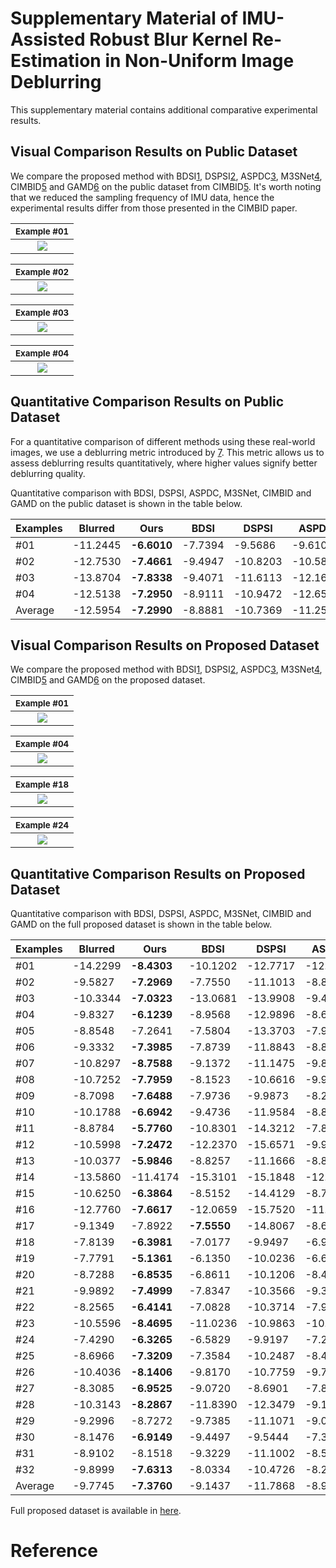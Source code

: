 # Supplementary Material of IMU-Assisted Robust Blur Kernel Re-Estimation in Non-Uniform Image Deblurring

This supplementary material contains additional comparative experimental results.

## Visual Comparison Results on Public Dataset

We compare the proposed method with BDSI[1], DSPSI[2], ASPDC[3], M3SNet[4], CIMBID[5] and GAMD[6] on the public dataset from CIMBID[5]. It's worth noting that we reduced the sampling frequency of IMU data, hence the experimental results differ from those presented in the CIMBID paper.

| <sub>Example #01</sub>                                  |
|:------------------------------------------------------:|
| ![](./img/YZ1.svg) |

| <sub>Example #02</sub>                                  |
|:------------------------------------------------------:|
| ![](./img/YZ2.svg) |

| <sub>Example #03</sub>                                  |
|:------------------------------------------------------:|
| ![](./img/YZ3.svg) |

| <sub>Example #04</sub>                                  |
|:------------------------------------------------------:|
| ![](./img/YZ4.svg) |

## Quantitative Comparison Results on Public Dataset

For a quantitative comparison of different methods using these real-world images, we use a deblurring metric introduced by [7]. This metric allows us to assess deblurring results quantitatively, where higher values signify better deblurring quality.

Quantitative comparison with BDSI, DSPSI, ASPDC, M3SNet, CIMBID and GAMD on the public dataset is shown in the table below.

| Examples   | Blurred  | Ours    | BDSI     | DSPSI    | ASPDC    | M3SNet   | CIMBID   | GAMD    |
| ---------- | -------- | ------- | -------- | -------- | -------- | -------- | -------- | ------- |
| #01 | -11.2445  | **-6.6010**  | -7.7394  | -9.5686  | -9.6105  | -10.2199  | -7.7173  | -9.5880 |
| #02 | -12.7530  | **-7.4661**  | -9.4947  | -10.8203  | -10.5854  | -11.3890  | -8.8212  | -10.7731 |
| #03 | -13.8704  | **-7.8338**  | -9.4071  | -11.6113  | -12.1604  | -11.8839  | -8.5712  | -11.1112 |
| #04 | -12.5138  | **-7.2950**  | -8.9111  | -10.9472  | -12.6569  | -13.1406  | -7.9329  | -10.0561 |
| Average | -12.5954  | **-7.2990**  | -8.8881  | -10.7369  | -11.2533  | -11.6584  | -8.2606  | -10.3821 |

## Visual Comparison Results on Proposed Dataset

We compare the proposed method with BDSI[1], DSPSI[2], ASPDC[3], M3SNet[4], CIMBID[5] and GAMD[6] on the proposed dataset.

| <sub>Example #01</sub>                                  |
|:------------------------------------------------------:|
| ![](./img/2.svg) |

| <sub>Example #04</sub>                                  |
|:------------------------------------------------------:|
| ![](./img/1.svg) |

| <sub>Example #18</sub>                                  |
|:------------------------------------------------------:|
| ![](./img/4.svg) |

| <sub>Example #24</sub>                                  |
|:------------------------------------------------------:|
| ![](./img/3.svg) |

## Quantitative Comparison Results on Proposed Dataset

Quantitative comparison with BDSI, DSPSI, ASPDC, M3SNet, CIMBID and GAMD on the full proposed dataset is shown in the table below.

| Examples   | Blurred  | Ours    | BDSI     | DSPSI    | ASPDC    | M3SNet   | CIMBID   | GAMD    |
| ---------- | -------- | ------- | -------- | -------- | -------- | -------- | -------- | ------- |
| #01 | -14.2299  | **-8.4303**  | -10.1202  | -12.7717  | -12.6820  | -12.2690  | -11.5402  | -9.5651  |
| #02 | -9.5827  | **-7.2969**  | -7.7550  | -11.1013  | -8.8022  | -9.3464  | -11.5618  | -7.9661  |
| #03 | -10.3344  | **-7.0323**  | -13.0681  | -13.9908  | -9.4709  | -9.2892  | -12.3192  | -8.7487  |
| #04 | -9.8327  | **-6.1239**  | -8.9568  | -12.9896  | -8.6422  | -8.8448  | -9.3871  | -7.2160  |
| #05 | -8.8548  | -7.2641  | -7.5804  | -13.3703  | -7.9663  | -8.6411  | -10.3126  | **-6.3930**  |
| #06 | -9.3332  | **-7.3985**  | -7.8739  | -11.8843  | -8.8000  | -8.4624  | -9.1245  | -7.6856  |
| #07 | -10.8297  | **-8.7588**  | -9.1372  | -11.1475  | -9.8556  | -10.0528  | -11.4211  | -9.9066  |
| #08 | -10.7252  | **-7.7959**  | -8.1523  | -10.6616  | -9.9333  | -10.1115  | -9.7506  | -8.9586  |
| #09 | -8.7098  | **-7.6488**  | -7.9736  | -9.9873  | -8.2491  | -8.5292  | -8.7069  | -7.9521  |
| #10 | -10.1788  | **-6.6942**  | -9.4736  | -11.9584  | -8.8406  | -9.1617  | -10.9666  | -7.2690  |
| #11 | -8.8784  | **-5.7760**  | -10.8301  | -14.3212  | -7.8421  | -8.0221  | -9.4377  | -7.2537  |
| #12 | -10.5998  | **-7.2472**  | -12.2370  | -15.6571  | -9.9911  | -9.5484  | -12.7794  | -8.7189  |
| #13 | -10.0377  | **-5.9846**  | -8.8257  | -11.1666  | -8.8226  | -8.6641  | -10.2588  | -6.3445  |
| #14 | -13.5860  | -11.4174  | -15.3101  | -15.1848  | -12.3165  | -12.3554  | -12.1475  | **-11.0398**  |
| #15 | -10.6250  | **-6.3864**  | -8.5152  | -14.4129  | -8.7517  | -8.7065  | -11.7873  | -7.2836  |
| #16 | -12.7760  | **-7.6617**  | -12.0659  | -15.7520  | -11.1233  | -11.4754  | -13.2840  | -9.5225  |
| #17 | -9.1349  | -7.8922  | **-7.5550**  | -14.8067  | -8.6824  | -8.8737  | -10.5132  | -8.2917  |
| #18 | -7.8139  | **-6.3981**  | -7.0177  | -9.9497  | -6.9071  | -7.2169  | -9.4315  | -6.5126  |
| #19 | -7.7791  | **-5.1361**  | -6.1350  | -10.0236  | -6.6488  | -6.9675  | -7.3381  | -5.2859  |
| #20 | -8.7288  | **-6.8535**  | -6.8611  | -10.1206  | -8.4232  | -8.1812  | -8.7366  | -8.5228  |
| #21 | -9.9892  | **-7.4999**  | -7.8347  | -10.3566  | -9.3880  | -9.6060  | -10.1805  | -8.6313  |
| #22 | -8.2565  | **-6.4141**  | -7.0828  | -10.3714  | -7.9356  | -7.9838  | -9.2537  | -7.3795  |
| #23 | -10.5596  | **-8.4695**  | -11.0236  | -10.9863  | -10.0703  | -10.1117  | -11.5786  | -8.8920  |
| #24 | -7.4290  | **-6.3265**  | -6.5829  | -9.9197  | -7.2999  | -7.3520  | -7.8655  | -6.8204  |
| #25 | -8.6966  | **-7.3209**  | -7.3584  | -10.2487  | -8.4268  | -8.6375  | -9.5188  | -8.2231  |
| #26 | -10.4036  | **-8.1406**  | -9.8170  | -10.7759  | -9.7252  | -9.9475  | -11.7137  | -9.0665  |
| #27 | -8.3085  | **-6.9525**  | -9.0720  | -8.6901  | -7.8611  | -8.1246  | -8.3824  | -7.7096  |
| #28 | -10.3143  | **-8.2867**  | -11.8390  | -12.3479  | -9.1013  | -9.5453  | -9.3942  | -8.9728  |
| #29 | -9.2996  | -8.7272  | -9.7385  | -11.1071  | -9.0587  | -9.2425  | **-8.4608**  | -8.6932  |
| #30 | -8.1476  | **-6.9149**  | -9.4497  | -9.5444  | -7.3556  | -7.5423  | -10.4707  | -6.9506  |
| #31 | -8.9102  | -8.1518  | -9.3229  | -11.1002  | -8.5296  | -8.5982  | -11.3062  | **-8.0516**  |
| #32 | -9.8999  | **-7.6313**  | -8.0334  | -10.4726  | -8.2374  | -8.2785  | -8.0141  | -7.7741  |
| Average | -9.7745  | **-7.3760**  | -9.1437  | -11.7868  | -8.9294  | -9.0528  | -10.2170  | -8.0500  |

Full proposed dataset is available in [here](https://www.dropbox.com/scl/fi/p7n0lmjq1fbn2msm2ohly/IMU_deblur_dataset.rar?rlkey=bb67jn700d3k1uakfux9ht82p&dl=0).

# Reference

[1]: https://openaccess.thecvf.com/content_CVPR_2019/html/Chen_Blind_Image_Deblurring_With_Local_Maximum_Gradient_Prior_CVPR_2019_paper.html "L. Chen, F. Fang, T. Wang, and G. Zhang, “Blind image deblurring with local maximum gradient prior,” in Proceedings of the IEEE Conference on Computer Vision and Pattern Recognition, 2019, pp. 1742–1750."

[2]: https://link.springer.com/article/10.1007/s11263-014-0727-3 "Whyte O, Sivic J, Zisserman A. Deblurring shaken and partially saturated images[J]. International journal of computer vision, 2014, 110: 185-201."

[3]: https://openaccess.thecvf.com/content/CVPR2022W/NTIRE/html/Huo_Blind_Non-Uniform_Motion_Deblurring_Using_Atrous_Spatial_Pyramid_Deformable_Convolution_CVPRW_2022_paper.html "Huo D, Masoumzadeh A, Yang Y H. Blind non-uniform motion deblurring using atrous spatial pyramid deformable convolution and deblurring-reblurring consistency[C]//Proceedings of the IEEE/CVF Conference on Computer Vision and Pattern Recognition. 2022: 437-446."

[4]: https://arxiv.org/abs/2305.05146 "Gao H, Yang J, Zhang Y, et al. A Mountain-Shaped Single-Stage Network for Accurate Image Restoration[J]. arXiv preprint arXiv:2305.05146, 2023."

[5]: https://ieeexplore.ieee.org/abstract/document/7463539 "Zhang Y, Hirakawa K. Combining inertial measurements with blind image deblurring using distance transform[J]. IEEE Transactions on Computational Imaging, 2016, 2(3): 281-293."

[6]: https://ieeexplore.ieee.org/abstract/document/8658406 "Mustaniemi J, Kannala J, Särkkä S, et al. Gyroscope-aided motion deblurring with deep networks[C]//2019 IEEE winter conference on applications of computer vision (WACV). IEEE, 2019: 1914-1922."

[7]: https://oar.princeton.edu/handle/88435/pr1fk0n "Liu Y, Wang J, Cho S, et al. A no-reference metric for evaluating the quality of motion deblurring[J]. ACM Transactions on Graphics, 2013."
